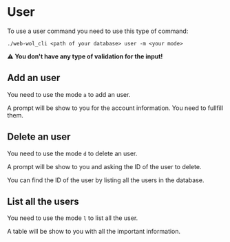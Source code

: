 ﻿# User
To use a user command you need to use this type of command:
```
./web-wol_cli <path of your database> user -m <your mode>
```

**⚠️ You don't have any type of validation for the input!**

## Add an user
You need to use the mode `a` to add an user.

A prompt will be show to you for the account information. You need to fullfill them.

## Delete an user
You need to use the mode `d` to delete an user.

A prompt will be show to you and asking the ID of the user to delete.

You can find the ID of the user by listing all the users in the database.

## List all the users
You need to use the mode `l` to list all the user.

A table will be show to you with all the important information.